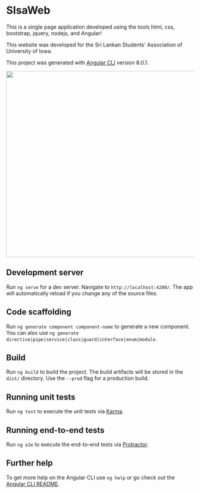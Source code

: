 # SlsaWeb 

This is a single page application developed using the tools html, css, bootstrap, jquery, nodejs, and Angular!

This website was developed for the Sri Lankan Students' Association of University of Iowa.

This project was generated with [Angular CLI](https://github.com/angular/angular-cli) version 8.0.1.

<img src="https://github.com/harshainfo/slsaweb/blob/master/app_movie.gif" data-canonical-src="https://github.com/harshainfo/slsaweb/blob/master/app_movie.gif" width="800" height="500" />

## Development server

Run `ng serve` for a dev server. Navigate to `http://localhost:4200/`. The app will automatically reload if you change any of the source files.

## Code scaffolding

Run `ng generate component component-name` to generate a new component. You can also use `ng generate directive|pipe|service|class|guard|interface|enum|module`.

## Build

Run `ng build` to build the project. The build artifacts will be stored in the `dist/` directory. Use the `--prod` flag for a production build.

## Running unit tests

Run `ng test` to execute the unit tests via [Karma](https://karma-runner.github.io).

## Running end-to-end tests

Run `ng e2e` to execute the end-to-end tests via [Protractor](http://www.protractortest.org/).

## Further help

To get more help on the Angular CLI use `ng help` or go check out the [Angular CLI README](https://github.com/angular/angular-cli/blob/master/README.md).
